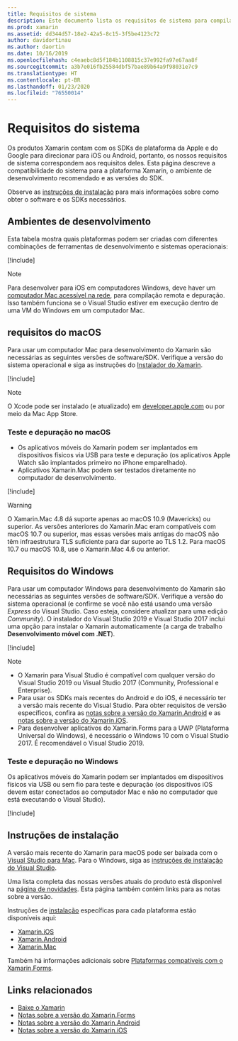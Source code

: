 ```yaml
---
title: Requisitos de sistema
description: Este documento lista os requisitos de sistema para compilar aplicativos com o Xamarin em computadores Mac e Windows. Também contém links para instruções de instalação.
ms.prod: xamarin
ms.assetid: dd344d57-18e2-42a5-8c15-3f5be4123c72
author: davidortinau
ms.author: daortin
ms.date: 10/16/2019
ms.openlocfilehash: c4eaebc8d5f184b1108815c37e992fa97e67aa8f
ms.sourcegitcommit: a3b7e016fb25584dbf57bae89b64a9f98031e7c9
ms.translationtype: HT
ms.contentlocale: pt-BR
ms.lasthandoff: 01/23/2020
ms.locfileid: "76550014"
---
```

# <a name="system-requirements"></a>Requisitos do sistema

Os produtos Xamarin contam com os SDKs de plataforma da Apple e do Google para direcionar para iOS ou Android, portanto, os nossos requisitos de sistema correspondem aos requisitos deles. Esta página descreve a compatibilidade do sistema para a plataforma Xamarin, o ambiente de desenvolvimento recomendado e as versões do SDK.

Observe as [instruções de instalação](#installation-instructions) para mais informações sobre como obter o software e os SDKs necessários.

## <a name="development-environments"></a>Ambientes de desenvolvimento

Esta tabela mostra quais plataformas podem ser criadas com diferentes combinações de ferramentas de desenvolvimento e sistemas operacionais:

[!include[](~/cross-platform/includes/development-environment.md)]

> [!NOTE]
> Para desenvolver para iOS em computadores Windows, deve haver um [computador Mac acessível na rede](~/ios/get-started/installation/windows/connecting-to-mac/index.md), para compilação remota e depuração. Isso também funciona se o Visual Studio estiver em execução dentro de uma VM do Windows em um computador Mac.

## <a name="macos-requirements"></a>requisitos do macOS

Para usar um computador Mac para desenvolvimento do Xamarin são necessárias as seguintes versões de software/SDK. Verifique a versão do sistema operacional e siga as instruções do [Instalador do Xamarin](#installation-instructions).

[!include[](~/cross-platform/includes/macos-requirements.md)]

> [!NOTE]
> O Xcode pode ser instalado (e atualizado) em [developer.apple.com](https://developer.apple.com/xcode/download/) ou por meio da Mac App Store.

### <a name="testing--debugging-on-macos"></a>Teste e depuração no macOS

- Os aplicativos móveis do Xamarin podem ser implantados em dispositivos físicos via USB para teste e depuração (os aplicativos Apple Watch são implantados primeiro no iPhone emparelhado).
- Aplicativos Xamarin.Mac podem ser testados diretamente no computador de desenvolvimento.

[!include[](~/cross-platform/includes/macos-testing.md)]

> [!WARNING]
> O Xamarin.Mac 4.8 dá suporte apenas ao macOS 10.9 (Mavericks) ou superior.
> As versões anteriores do Xamarin.Mac eram compatíveis com macOS 10.7 ou superior, mas essas versões mais antigas do macOS não têm infraestrutura TLS suficiente para dar suporte ao TLS 1.2. Para macOS 10.7 ou macOS 10.8, use o Xamarin.Mac 4.6 ou anterior.

## <a name="windows-requirements"></a>Requisitos do Windows

Para usar um computador Windows para desenvolvimento do Xamarin são necessárias as seguintes versões de software/SDK.
Verifique a versão do sistema operacional (e confirme se você não está usando uma versão *Express* do Visual Studio. Caso esteja, considere atualizar para uma edição *Community*).
O instalador do Visual Studio 2019 e Visual Studio 2017 inclui uma opção para instalar o Xamarin automaticamente (a carga de trabalho **Desenvolvimento móvel com .NET**).

[!include[](~/cross-platform/includes/windows-requirements.md)]

> [!NOTE]
>
> - O Xamarin para Visual Studio é compatível com qualquer versão do Visual Studio 2019 ou Visual Studio 2017 (Community, Professional e Enterprise).
> - Para usar os SDKs mais recentes do Android e do iOS, é necessário ter a versão mais recente do Visual Studio. Para obter requisitos de versão específicos, confira as [notas sobre a versão do Xamarin.Android](/xamarin/android/release-notes/) e as [notas sobre a versão do Xamarin.iOS](/xamarin/ios/release-notes/).
> - Para desenvolver aplicativos do Xamarin.Forms para a UWP (Plataforma Universal do Windows), é necessário o Windows 10 com o Visual Studio 2017. É recomendável o Visual Studio 2019.

### <a name="testing--debugging-on-windows"></a>Teste e depuração no Windows

Os aplicativos móveis do Xamarin podem ser implantados em dispositivos físicos via USB ou sem fio para teste e depuração (os dispositivos iOS devem estar conectados ao computador Mac e não no computador que está executando o Visual Studio).

[!include[](~/cross-platform/includes/windows-testing.md)]

## <a name="installation-instructions"></a>Instruções de instalação

A versão mais recente do Xamarin para macOS pode ser baixada com o [Visual Studio para Mac](https://docs.microsoft.com/visualstudio/mac/installation). Para o Windows, siga as [instruções de instalação do Visual Studio](https://docs.microsoft.com/visualstudio/install/install-visual-studio).

Uma lista completa das nossas versões atuais do produto está disponível na [página de novidades](~/whats-new/index.yml). Esta página também contém links para as notas sobre a versão.

Instruções de [instalação](~/get-started/installation/index.md) específicas para cada plataforma estão disponíveis aqui:

- [Xamarin.iOS](~/ios/get-started/installation/index.md)
- [Xamarin.Android](~/android/get-started/installation/index.md)
- [Xamarin.Mac](~/mac/get-started/installation.md)

Também há informações adicionais sobre [Plataformas compatíveis com o Xamarin.Forms](~/get-started/supported-platforms.md).

## <a name="related-links"></a>Links relacionados

- [Baixe o Xamarin](https://visualstudio.microsoft.com/xamarin/)
- [Notas sobre a versão do Xamarin.Forms](/xamarin/xamarin-forms/release-notes/)
- [Notas sobre a versão do Xamarin.Android](/xamarin/android/release-notes/)
- [Notas sobre a versão do Xamarin.iOS](/xamarin/ios/release-notes/)
